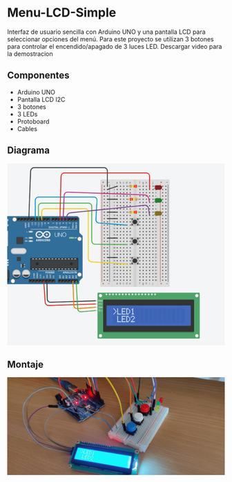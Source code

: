# Menu-LCD-Simple
Interfaz de usuario sencilla con Arduino UNO y una pantalla LCD para seleccionar opciones del menú. 
Para este proyecto se utilizan 3 botones para controlar el encendido/apagado de 3 luces LED.
Descargar video para la demostracion

## Componentes
- Arduino UNO
- Pantalla LCD I2C
- 3 botones
- 3 LEDs
- Protoboard
- Cables

## Diagrama
![alt text](./Diagrama.png)

## Montaje
![alt text](./Circuito.jpg)
